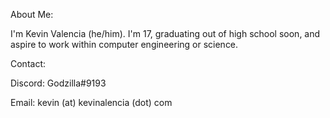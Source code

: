 About Me:

I'm Kevin Valencia (he/him). I'm 17, graduating out of high school soon, and aspire to work within computer engineering or science.

Contact:

Discord: Godzilla#9193

Email: kevin (at) kevinalencia (dot) com
<!---
godzilla5123/godzilla5123 is a ✨ special ✨ repository because its `README.md` (this file) appears on your GitHub profile.
You can click the Preview link to take a look at your changes.
--->
